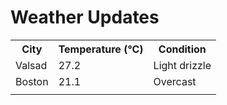 # Weather Updates

<!-- WEATHER-UPDATE-START -->
<table><tr><th>City</th><th>Temperature (°C)</th><th>Condition</th></tr><tr><td>Valsad</td><td>27.2</td><td>Light drizzle</td></tr><tr><td>Boston</td><td>21.1</td><td>Overcast</td></tr><tr><td></td><td></td><td></td></tr></table>
<!-- WEATHER-UPDATE-END -->
